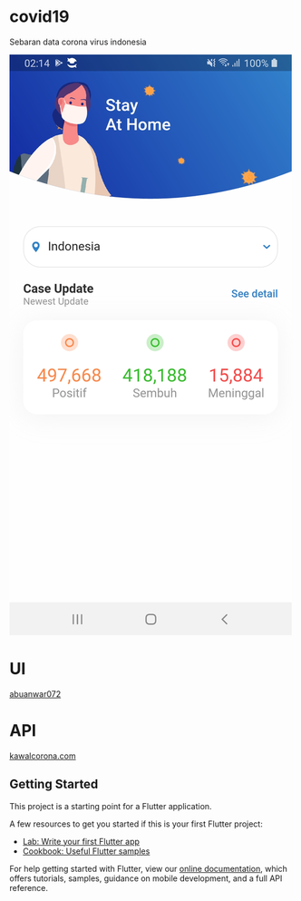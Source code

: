 # covid19
Sebaran data corona virus indonesia

![](https://raw.githubusercontent.com/kasmadi17/Simple-Covid-19-Flutter/master/screen.jpg)

# UI
[abuanwar072](https://github.com/abuanwar072/Covid-19-Flutter-UI)

# API
[kawalcorona.com](https://api.kawalcorona.com)

## Getting Started

This project is a starting point for a Flutter application.

A few resources to get you started if this is your first Flutter project:

- [Lab: Write your first Flutter app](https://flutter.dev/docs/get-started/codelab)
- [Cookbook: Useful Flutter samples](https://flutter.dev/docs/cookbook)

For help getting started with Flutter, view our
[online documentation](https://flutter.dev/docs), which offers tutorials,
samples, guidance on mobile development, and a full API reference.
